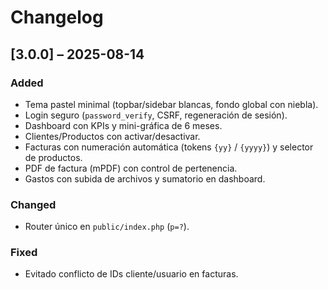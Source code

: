 # Changelog

## [3.0.0] – 2025-08-14
### Added
- Tema pastel minimal (topbar/sidebar blancas, fondo global con niebla).
- Login seguro (`password_verify`, CSRF, regeneración de sesión).
- Dashboard con KPIs y mini-gráfica de 6 meses.
- Clientes/Productos con activar/desactivar.
- Facturas con numeración automática (tokens `{yy}` / `{yyyy}`) y selector de productos.
- PDF de factura (mPDF) con control de pertenencia.
- Gastos con subida de archivos y sumatorio en dashboard.
### Changed
- Router único en `public/index.php` (`p=?`).
### Fixed
- Evitado conflicto de IDs cliente/usuario en facturas.
